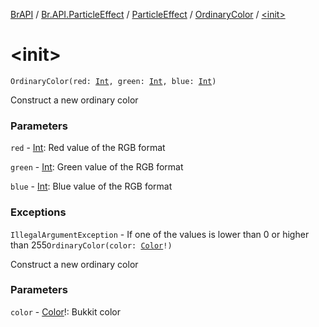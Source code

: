 [BrAPI](../../../index.md) / [Br.API.ParticleEffect](../../index.md) / [ParticleEffect](../index.md) / [OrdinaryColor](index.md) / [&lt;init&gt;](./-init-.md)

# &lt;init&gt;

`OrdinaryColor(red: `[`Int`](https://kotlinlang.org/api/latest/jvm/stdlib/kotlin/-int/index.html)`, green: `[`Int`](https://kotlinlang.org/api/latest/jvm/stdlib/kotlin/-int/index.html)`, blue: `[`Int`](https://kotlinlang.org/api/latest/jvm/stdlib/kotlin/-int/index.html)`)`

Construct a new ordinary color

### Parameters

`red` - [Int](https://kotlinlang.org/api/latest/jvm/stdlib/kotlin/-int/index.html): Red value of the RGB format

`green` - [Int](https://kotlinlang.org/api/latest/jvm/stdlib/kotlin/-int/index.html): Green value of the RGB format

`blue` - [Int](https://kotlinlang.org/api/latest/jvm/stdlib/kotlin/-int/index.html): Blue value of the RGB format

### Exceptions

`IllegalArgumentException` - If one of the values is lower than 0 or higher than 255`OrdinaryColor(color: `[`Color`](https://hub.spigotmc.org/javadocs/spigot/org/bukkit/Color.html)`!)`

Construct a new ordinary color

### Parameters

`color` - [Color](https://hub.spigotmc.org/javadocs/spigot/org/bukkit/Color.html)!: Bukkit color